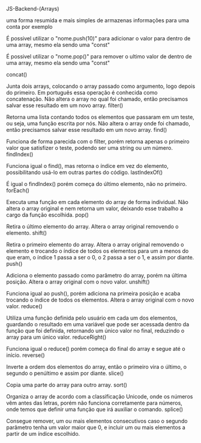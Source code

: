 JS-Backend-(Arrays)

uma forma resumida e mais simples de armazenas informações para uma conta por exemplo

É possivel utilizar o "nome.push(10)" para adicionar o valor para dentro de uma array, mesmo ela sendo uma "const"

É possivel utilizar o "nome.pop()" para remover o ultimo valor de dentro de uma array, mesmo ela sendo uma "const"

concat()

Junta dois arrays, colocando o array passado como argumento, logo depois do primeiro. Em português essa operação é conhecida como concatenação.
Não altera o array no qual foi chamado, então precisamos salvar esse resultado em um novo array.
filter()

Retorna uma lista contando todos os elementos que passaram em um teste, ou seja, uma função escrita por nós.
Não altera o array onde foi chamado, então precisamos salvar esse resultado em um novo array.
find()

Funciona de forma parecida com o filter, porém retorna apenas o primeiro valor que satisfizer o teste, podendo ser uma string ou um número.
findIndex()

Funciona igual o find(), mas retorna o índice em vez do elemento, possibilitando usá-lo em outras partes do código.
lastIndexOf()

É igual o findIndex() porém começa do último elemento, não no primeiro.
forEach()

Executa uma função em cada elemento do array de forma individual.
Não altera o array original e nem retorna um valor, deixando esse trabalho a cargo da função escolhida.
pop()

Retira o último elemento do array.
Altera o array original removendo o elemento.
shift()

Retira o primeiro elemento do array.
Altera o array original removendo o elemento e trocando o índice de todos os elementos para um a menos do que eram, o índice 1 passa a ser o 0, o 2 passa a ser o 1, e assim por diante.
push()

Adiciona o elemento passado como parâmetro do array, porém na última posição.
Altera o array original com o novo valor.
unshift()

Funciona igual ao push(), porém adiciona na primeira posição e acaba trocando o índice de todos os elementos.
Altera o array original com o novo valor.
reduce()

Utiliza uma função definida pelo usuário em cada um dos elementos, guardando o resultado em uma variável que pode ser acessada dentro da função que foi definida, retornando um único valor no final, reduzindo o array para um único valor.
reduceRight()

Funciona igual o reduce() porém começa do final do array e segue até o início.
reverse()

Inverte a ordem dos elementos do array, então o primeiro vira o último, o segundo o penúltimo e assim por diante.
slice()

Copia uma parte do array para outro array.
sort()

Organiza o array de acordo com a classificação Unicode, onde os números vêm antes das letras, porém não funciona corretamente para números, onde temos que definir uma função que irá auxiliar o comando.
splice()

Consegue remover, um ou mais elementos consecutivos caso o segundo parâmetro tenha um valor maior que 0, e incluir um ou mais elementos a partir de um índice escolhido.

